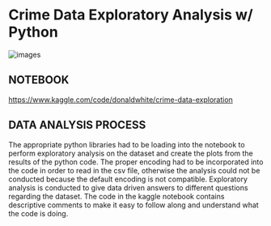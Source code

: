 # Crime Data Exploratory Analysis w/ Python
![images](https://github.com/dwhite256/Crime-Data-Exploratory-Analysis-w-Python/assets/170587320/27ed9f53-d8de-4349-95ba-160838aed1fa)


## NOTEBOOK
https://www.kaggle.com/code/donaldwhite/crime-data-exploration

## DATA ANALYSIS PROCESS
The appropriate python libraries had to be loading into the notebook to perform exploratory analysis on the dataset and create the plots from the results of the python code. The proper encoding had to be incorporated into the code in order to read in the csv file, otherwise the analysis could not be conducted because the default encoding is not compatible. Exploratory analysis is conducted to give data driven answers to different questions regarding the dataset. The code in the kaggle notebook contains descriptive comments to make it easy to follow along and understand what the code is doing.

